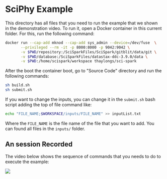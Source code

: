 # SciPhy Example

This directory has all files that you need to run the example that we shown in the demonstration video. To  run it, open a Docker container in this current folder. For this, run the following command:

```bash
docker run --cap-add mknod --cap-add sys_admin --device=/dev/fuse  \
       --privileged --rm -it -p 8000:8000 -p 9042:9042 \
       -v $PWD/repository:/SciSparkFiles/SciSpark/gitblit/data/git \
       -v $PWD/database:/SciSparkFiles/datastax-ddc-3.9.0/data \
       -v $PWD:/home/scispark/workspace thaylongs/sci-spark
```

After the boot the container boot, go to "Source Code" directory and run the following commands:

```bash 
sh build.sh
sh submit.sh
```

If you want to change the inputs, you can change it in the ```submit.sh``` bash script adding the top  of file  command like:

``` bash
echo "FILE_NAME;$WORKSPACE/inputs/FILE_NAME" >> inputList.txt
```

Where the ```FILE_NAME``` is the file name of the file that you want to add. You can found all files in the ```inputs/``` folder. 

## An session Recorded

The video below shows the sequence of commands that you needs to do to execute the example:

<a href="https://asciinema.org/a/Qzg1SV1JhJlLHjlTpAzVIUviU" target="_blank">


![](sciphy.png)

</a>


